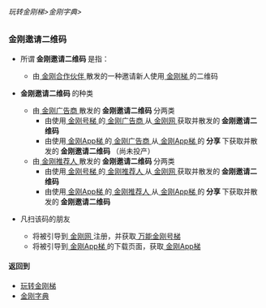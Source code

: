 ###### 玩转金刚梯>金刚字典>
### 金刚邀请二维码

- 所谓<Strong> 金刚邀请二维码 </Strong >是指：
  - 由[ 金刚合作伙伴 ](https://github.com/a2zitpro/web/blob/master/LadderFree/kkDictionary/KKPartner.md)散发的一种邀请新人使用[ 金刚梯 ](https://github.com/a2zitpro/web/blob/master/LadderFree/kkDictionary/KKLadder.md)的二维码

- <Strong> 金刚邀请二维码 </Strong >的种类
  - 由[ 金刚广告商 ](https://github.com/a2zitpro/web/blob/master/LadderFree/kkDictionary/KKAdvertiser.md)散发的<Strong> 金刚邀请二维码 </Strong>分两类
    - 由使用[ 金刚号梯  ](https://github.com/a2zitpro/web/blob/master/LadderFree/kkDictionary/KKLadderKKID.md)的[ 金刚广告商 ](https://github.com/a2zitpro/web/blob/master/LadderFree/kkDictionary/KKAdvertiser.md)从[ 金刚网 ](https://github.com/a2zitpro/web/blob/master/LadderFree/kkDictionary/KKSiteZh.md)获取并散发的<Strong> 金刚邀请二维码 </Strong>
    - 由使用[ 金刚App梯 ](https://github.com/a2zitpro/web/blob/master/LadderFree/kkDictionary/KKLadderAPP.md)的[ 金刚广告商 ](https://github.com/a2zitpro/web/blob/master/LadderFree/kkDictionary/KKAdvertiser.md)从[ 金刚App梯 ]()的<Strong> 分享 </Strong>下获取并散发的<Strong> 金刚邀请二维码 </Strong >（尚未投产）
  - 由[ 金刚推荐人 ]()散发的<Strong> 金刚邀请二维码 </Strong >分两类
    - 由使用[ 金刚号梯 ](https://github.com/a2zitpro/web/blob/master/LadderFree/kkDictionary/KKLadderKKID.md)的[ 金刚推荐人 ]()从[ 金刚网 ](https://github.com/a2zitpro/web/blob/master/LadderFree/kkDictionary/KKSiteZh.md)获取并散发的<Strong> 金刚邀请二维码 </Strong >
    - 由使用[ 金刚App梯 ](https://github.com/a2zitpro/web/blob/master/LadderFree/kkDictionary/KKLadderAPP.md)的[ 金刚推荐人 ]()从[ 金刚App梯 ](https://github.com/a2zitpro/web/blob/master/LadderFree/kkDictionary/KKLadderAPP.md)的<Strong> 分享 </Strong>下获取并散发的<Strong> 金刚邀请二维码 </Strong >

- 凡扫该码的朋友
  - 将被引导到[ 金刚网 ](https://github.com/a2zitpro/web/blob/master/LadderFree/kkDictionary/KKSiteZh.md)注册，并获取[ 万能金刚号梯 ]()
  - 将被引导到[ 金刚App梯 ](https://github.com/a2zitpro/web/blob/master/LadderFree/kkDictionary/KKLadderAPP.md)的下载页面，获取[ 金刚App梯 ](https://github.com/a2zitpro/web/blob/master/LadderFree/kkDictionary/KKLadderAPP.md)



#### 返回到
- [玩转金刚梯](https://github.com/a2zitpro/web/blob/master/LadderFree/A.md)
- [金刚字典](https://github.com/a2zitpro/web/blob/master/LadderFree/kkDictionary/KKDictionary.md)



